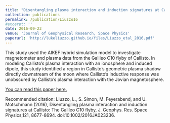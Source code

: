 ```yaml
---
title: "Disentangling plasma interaction and induction signatures at Callisto: The Galileo C10 flyby"
collection: publications
permalink: /publication/Liuzzo16
#excerpt: ''
date: 2016-09-23
venue: 'Journal of Geophysical Research, Space Physics'
paperurl: 'http://lukeliuzzo.github.io/files/Liuzzo_etal_2016.pdf'
---
```

This study used the AIKEF hybrid simulation model to investigate magnetometer and plasma data from the Galileo C10 flyby of Callisto. In modeling Callisto’s plasma interaction with an ionosphere and induced dipole, this study identified a region in Callisto’s geometric plasma shadow directly downstream of the moon where Callisto’s inductive response was unobscured by Callisto’s plasma interaction with the Jovian magnetosphere.

[You can read this paper here.](http://lukeliuzzo.github.io/files/Liuzzo_etal_16.pdf)

Recommended citation: Liuzzo, L., S. Simon, M. Feyerabend, and U. Motschmann (2016), Disentangling plasma interaction and induction signatures at Callisto: The Galileo C10 flyby, J. Geophys. Res. Space Physics,121, 8677-8694. doi:10.1002/2016JA023236.
